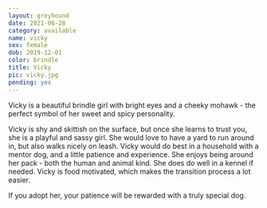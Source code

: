 ```yaml
---
layout: greyhound
date: 2021-06-28
category: available
name: vicky
sex: female
dob: 2019-12-01
color: brindle
title: Vicky
pic: vicky.jpg
pending: yes
---
```

Vicky is a beautiful brindle girl with bright eyes and a cheeky mohawk - the perfect symbol of her sweet and spicy personality.

Vicky is shy and skittish on the surface, but once she learns to trust you, she is a playful and sassy girl. She would love to have a yard to run around in, but also walks nicely on leash. Vicky would do best in a household with a mentor dog, and a little patience and experience. She enjoys being around her pack - both the human and animal kind. She does do well in a kennel if needed. Vicky is food motivated, which makes the transition process a lot easier. 

If you adopt her, your patience will be rewarded with a truly special dog. 

